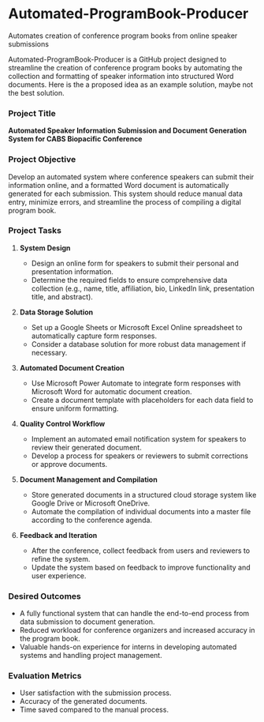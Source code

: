 # Automated-ProgramBook-Producer
Automates creation of conference program books from online speaker submissions

Automated-ProgramBook-Producer is a GitHub project designed to streamline the creation of conference program books by automating the collection and formatting of speaker information into structured Word documents. Here is the a proposed idea as an example solution, maybe not the best solution. 

### Project Title
**Automated Speaker Information Submission and Document Generation System for CABS Biopacific Conference**

### Project Objective
Develop an automated system where conference speakers can submit their information online, and a formatted Word document is automatically generated for each submission. This system should reduce manual data entry, minimize errors, and streamline the process of compiling a digital program book.

### Project Tasks
1. **System Design**
   - Design an online form for speakers to submit their personal and presentation information.
   - Determine the required fields to ensure comprehensive data collection (e.g., name, title, affiliation, bio, LinkedIn link, presentation title, and abstract).

2. **Data Storage Solution**
   - Set up a Google Sheets or Microsoft Excel Online spreadsheet to automatically capture form responses.
   - Consider a database solution for more robust data management if necessary.

3. **Automated Document Creation**
   - Use Microsoft Power Automate to integrate form responses with Microsoft Word for automatic document creation.
   - Create a document template with placeholders for each data field to ensure uniform formatting.

4. **Quality Control Workflow**
   - Implement an automated email notification system for speakers to review their generated document.
   - Develop a process for speakers or reviewers to submit corrections or approve documents.

5. **Document Management and Compilation**
   - Store generated documents in a structured cloud storage system like Google Drive or Microsoft OneDrive.
   - Automate the compilation of individual documents into a master file according to the conference agenda.

6. **Feedback and Iteration**
   - After the conference, collect feedback from users and reviewers to refine the system.
   - Update the system based on feedback to improve functionality and user experience.

### Desired Outcomes
- A fully functional system that can handle the end-to-end process from data submission to document generation.
- Reduced workload for conference organizers and increased accuracy in the program book.
- Valuable hands-on experience for interns in developing automated systems and handling project management.

### Evaluation Metrics
- User satisfaction with the submission process.
- Accuracy of the generated documents.
- Time saved compared to the manual process.
